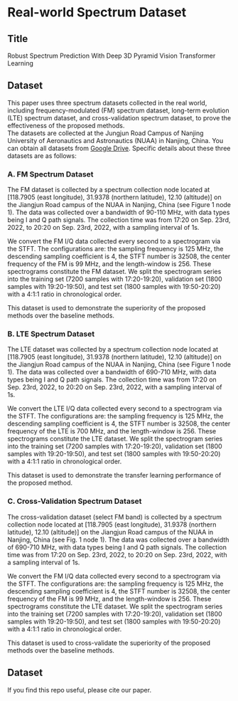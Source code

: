 # Real-world Spectrum Dataset 
## Title
Robust Spectrum Prediction With Deep 3D Pyramid Vision Transformer Learning

## Dataset 
This paper uses three spectrum datasets collected in the real world, including frequency-modulated (FM) spectrum dataset, long-term evolution (LTE) spectrum dataset, and cross-validation spectrum dataset, to prove the effectiveness of the proposed methods.  
The datasets are collected at the Jungjun Road Campus of Nanjing University of Aeronautics and Astronautics (NUAA) in Nanjing, China. You can obtain all datasets from [Google Drive](https://drive.google.com/drive/folders/1w2kTaRKVRmsO5jUAovZc78W_eTQ63TDm?usp=sharing). Specific details about these three datasets are as follows:

### A. FM Spectrum Dataset
The FM dataset is collected by a spectrum collection node located at [118.7905 (east longitude), 31.9378 (northern latitude), 12.10 (altitude)] on the Jiangjun Road campus of the NUAA in Nanjing, China (see Figure 1 node 1). The data was collected over a bandwidth of 90-110 MHz, with data types being I and Q path signals. The collection time was from 17:20 on Sep. 23rd, 2022, to 20:20 on Sep. 23rd, 2022, with a sampling interval of 1s. 

We convert the FM I/Q data collected every second to a spectrogram via the STFT. The configurations are: the sampling frequency is 125 MHz, the descending sampling coefficient is 4, the STFT number is 32508, the center frequency of the FM is 99 MHz, and the length-window is 256. These spectrograms constitute the FM dataset. We split the spectrogram series into the training set (7200 samples with 17:20-19:20), validation set (1800 samples with 19:20-19:50), and test set (1800 samples with 19:50-20:20) with a 4:1:1 ratio in chronological order.

This dataset is used to demonstrate the superiority of the proposed methods over the baseline methods.

### B. LTE Spectrum Dataset
The LTE dataset was collected by a spectrum collection node located at [118.7905 (east longitude), 31.9378 (northern latitude), 12.10 (altitude)] on the Jiangjun Road campus of the NUAA in Nanjing, China (see Figure 1 node 1). The data was collected over a bandwidth of 690-710 MHz, with data types being I and Q path signals. The collection time was from 17:20 on Sep. 23rd, 2022, to 20:20 on Sep. 23rd, 2022, with a sampling interval of 1s. 

We convert the LTE I/Q data collected every second to a spectrogram via the STFT. The configurations are: the sampling frequency is 125 MHz, the descending sampling coefficient is 4, the STFT number is 32508, the center frequency of the LTE is 700 MHz, and the length-window is 256. These spectrograms constitute the LTE dataset. We split the spectrogram series into the training set (7200 samples with 17:20-19:20), validation set (1800 samples with 19:20-19:50), and test set (1800 samples with 19:50-20:20) with a 4:1:1 ratio in chronological order.

This dataset is used to demonstrate the transfer learning performance of the proposed method.

### C. Cross-Validation Spectrum Dataset
The cross-validation dataset (select FM band) is collected by a spectrum collection node located at [118.7905 (east longitude), 31.9378 (northern latitude), 12.10 (altitude)] on the Jiangjun Road campus of the NUAA in Nanjing, China (see Fig. 1 node 1). The data was collected over a bandwidth of 690-710 MHz, with data types being I and Q path signals. The collection time was from 17:20 on Sep. 23rd, 2022, to 20:20 on Sep. 23rd, 2022, with a sampling interval of 1s. 

We convert the FM I/Q data collected every second to a spectrogram via the STFT. The configurations are: the sampling frequency is 125 MHz, the descending sampling coefficient is 4, the STFT number is 32508, the center frequency of the FM is 99 MHz, and the length-window is 256. These spectrograms constitute the LTE dataset. We split the spectrogram series into the training set (7200 samples with 17:20-19:20), validation set (1800 samples with 19:20-19:50), and test set (1800 samples with 19:50-20:20) with a 4:1:1 ratio in chronological order.

This dataset is used to cross-validate the superiority of the proposed methods over the baseline methods.

## Dataset
If you find this repo useful, please cite our paper.

